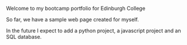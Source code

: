 Welcome to my bootcamp portfolio for Edinburgh College

So far, we have a sample web page created for myself.

In the future I expect to add a python project, a javascript project and an SQL database.
